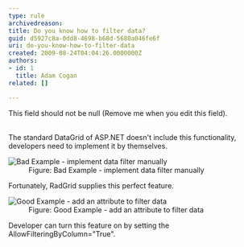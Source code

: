 ```yaml
---
type: rule
archivedreason: 
title: Do you know how to filter data?
guid: d5927c8a-0dd8-4698-b68d-5680a046fe6f
uri: do-you-know-how-to-filter-data
created: 2009-08-24T04:04:26.0000000Z
authors:
- id: 1
  title: Adam Cogan
related: []

---
```



This field should not be null (Remove me when you edit this field).
<br><excerpt class='endintro'></excerpt><br>

  <p>The standard DataGrid of ASP.NET doesn't&#160;include this functionality, developers need to implement it by themselves.</p>
<dl class="badImage">
    <dt><img alt="Bad Example - implement data filter manually" src="/Standards/WebSites/RulesToBetterWebsiteDevelopmentASPDotNet/PublishingImages/FilterDataInDataGrid.jpg" /> </dt>
    <dd>Figure&#58; Bad Example - implement data filter manually</dd>
</dl>
<p>Fortunately, RadGrid supplies this perfect feature.</p>
<dl class="goodImage">
    <dt><img alt="Good Example - add an attribute to filter data" src="/Standards/WebSites/RulesToBetterWebsiteDevelopmentASPDotNet/PublishingImages/FilterDataInRadGrid.jpg" /> </dt>
    <dd>Figure&#58; Good Example - add an attribute to filter data</dd>
</dl>
<p>Developer can turn this feature on&#160;by setting the AllowFilteringByColumn=&quot;True&quot;.</p>



